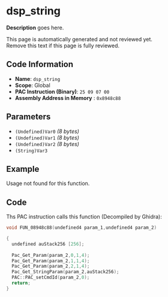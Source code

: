 # dsp_string

**Description** goes here.

This page is automatically generated and not reviewed yet.<br>Remove this text if this page is fully reviewed.

## Code Information

- **Name**: `dsp_string`
- **Scope**: Global
- **PAC Instruction (Binary)**: `25 09 07 00`
- **Assembly Address in Memory** : `0x8948c88`

## Parameters

- `(Undefined)Var0` *(8 bytes)*
- `(Undefined)Var1` *(8 bytes)*
- `(Undefined)Var2` *(8 bytes)*
- `(String)Var3`

## Example

Usage not found for this function.

## Code

Ths PAC instruction calls this function (Decompiled by Ghidra):

```c
void FUN_08948c88(undefined4 param_1,undefined4 param_2)

{
  undefined auStack256 [256];
  
  Pac_Get_Param(param_2,0,1,4);
  Pac_Get_Param(param_2,1,1,4);
  Pac_Get_Param(param_2,2,1,4);
  Pac_Get_StringParam(param_2,auStack256);
  PAC::PAC_setCmdId(param_2,0);
  return;
}
```

